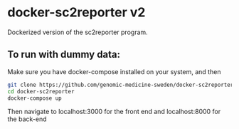 # docker-sc2reporter v2
Dockerized version of the sc2reporter program.

## To run with dummy data:
Make sure you have docker-compose installed on your system, and then
```bash
git clone https://github.com/genomic-medicine-sweden/docker-sc2reporter
cd docker-sc2reporter
docker-compose up
```

Then navigate to localhost:3000 for the front end and localhost:8000 for the back-end
